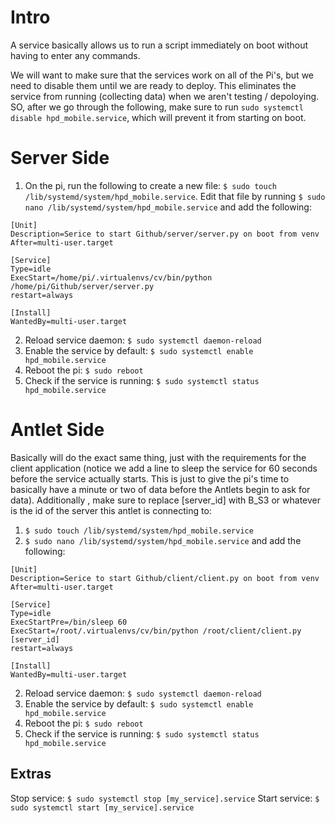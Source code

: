 # Intro
A service basically allows us to run a script immediately on boot without having to enter any commands.

We will want to make sure that the services work on all of the Pi's, but we need to disable them until we are ready to deploy.  This eliminates the service from running (collecting data) when we aren't testing / depoloying.  SO, after we go through the following, make sure to run `sudo systemctl disable hpd_mobile.service`, which will prevent it from starting on boot.

# Server Side
1. On the pi, run the following to create a new file: `$ sudo touch /lib/systemd/system/hpd_mobile.service`.  Edit that file by running `$ sudo nano /lib/systemd/system/hpd_mobile.service` and add the following:

```
[Unit]
Description=Serice to start Github/server/server.py on boot from venv
After=multi-user.target

[Service]
Type=idle
ExecStart=/home/pi/.virtualenvs/cv/bin/python /home/pi/Github/server/server.py
restart=always

[Install]
WantedBy=multi-user.target
```

2. Reload service daemon: `$ sudo systemctl daemon-reload`
3. Enable the service by default: `$ sudo systemctl enable hpd_mobile.service`
4. Reboot the pi: `$ sudo reboot`
5. Check if the service is running: `$ sudo systemctl status hpd_mobile.service`

# Antlet Side
Basically will do the exact same thing, just with the requirements for the client application (notice we add a line to sleep the service for 60 seconds before the service actually starts.  This is just to give the pi's time to basically have a minute or two of data before the Antlets begin to ask for data).  Additionally , make sure to replace [server_id] with B_S3 or whatever is the id of the server this antlet is connecting to:
1. `$ sudo touch /lib/systemd/system/hpd_mobile.service`
2. `$ sudo nano /lib/systemd/system/hpd_mobile.service` and add the following:

```
[Unit]
Description=Serice to start Github/client/client.py on boot from venv
After=multi-user.target

[Service]
Type=idle
ExecStartPre=/bin/sleep 60
ExecStart=/root/.virtualenvs/cv/bin/python /root/client/client.py [server_id]
restart=always

[Install]
WantedBy=multi-user.target
```

2. Reload service daemon: `$ sudo systemctl daemon-reload`
3. Enable the service by default: `$ sudo systemctl enable hpd_mobile.service`
4. Reboot the pi: `$ sudo reboot`
5. Check if the service is running: `$ sudo systemctl status hpd_mobile.service`

## Extras
Stop service: `$ sudo systemctl stop [my_service].service`
Start service: `$ sudo systemctl start [my_service].service`